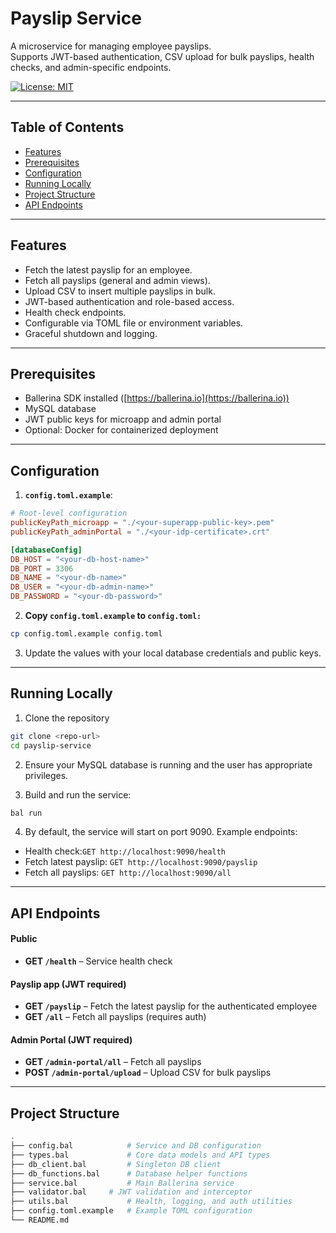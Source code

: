 # Payslip Service

A microservice for managing employee payslips.  
Supports JWT-based authentication, CSV upload for bulk payslips, health checks, and admin-specific endpoints.

<p align="left">
  <a href="https://opensource.org/license/apache-2-0">
    <img alt="License: MIT" src="https://img.shields.io/badge/License-MIT-green.svg">
  </a>
</p>

---

## Table of Contents

- [Features](#features)
- [Prerequisites](#prerequisites)
- [Configuration](#configuration)
- [Running Locally](#running-locally)
- [Project Structure](#project-structure)
- [API Endpoints](#api-endpoints)


---

## Features

- Fetch the latest payslip for an employee.
- Fetch all payslips (general and admin views).
- Upload CSV to insert multiple payslips in bulk.
- JWT-based authentication and role-based access.
- Health check endpoints.
- Configurable via TOML file or environment variables.
- Graceful shutdown and logging.

---

## Prerequisites

- Ballerina SDK installed ([https://ballerina.io](https://ballerina.io))
- MySQL database
- JWT public keys for microapp and admin portal
- Optional: Docker for containerized deployment

---

## Configuration

1. **`config.toml.example`**:

```toml
# Root-level configuration
publicKeyPath_microapp = "./<your-superapp-public-key>.pem"
publicKeyPath_adminPortal = "./<your-idp-certificate>.crt"

[databaseConfig]
DB_HOST = "<your-db-host-name>"
DB_PORT = 3306
DB_NAME = "<your-db-name>"
DB_USER = "<your-db-admin-name>"
DB_PASSWORD = "<your-db-password>"
```

2. **Copy `config.toml.example` to `config.toml:`**
```bash
cp config.toml.example config.toml
```

3. Update the values with your local database credentials and public keys.

---

## Running Locally

1. Clone the repository
```bash
git clone <repo-url>
cd payslip-service
```
2. Ensure your MySQL database is running and the user has appropriate privileges.

3. Build and run the service:
```bash
bal run
```
4. By default, the service will start on port 9090. Example endpoints:
- Health check:`GET http://localhost:9090/health`
- Fetch latest payslip: `GET http://localhost:9090/payslip`
- Fetch all payslips: `GET http://localhost:9090/all`
---
## API Endpoints

#### Public
- **GET `/health`** – Service health check

#### Payslip app (JWT required)
- **GET `/payslip`** – Fetch the latest payslip for the authenticated employee  
- **GET `/all`** – Fetch all payslips (requires auth)

#### Admin Portal (JWT required)
- **GET `/admin-portal/all`** – Fetch all payslips  
- **POST `/admin-portal/upload`** – Upload CSV for bulk payslips  

---
## Project Structure

```bash
.
├── config.bal            # Service and DB configuration
├── types.bal             # Core data models and API types
├── db_client.bal         # Singleton DB client
├── db_functions.bal      # Database helper functions
├── service.bal           # Main Ballerina service
├── validator.bal     # JWT validation and interceptor
├── utils.bal             # Health, logging, and auth utilities
├── config.toml.example   # Example TOML configuration
└── README.md
```

